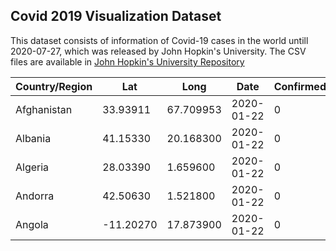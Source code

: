 ## Covid 2019 Visualization Dataset

This dataset consists of information of Covid-19 cases in the world untill 2020-07-27, which was released by John Hopkin's University. The CSV files are available in [John Hopkin's University Repository](https://github.com/CSSEGISandData/COVID-19)

|Country/Region	|Lat	|Long	|Date	|Confirmed	|Deaths	|Recovered	|Active	|WHO Region|
|---|---|---|---|---|---|---|---|---|
|Afghanistan	|33.93911	|67.709953	|2020-01-22	|0	|0	|0	|0	|Eastern Mediterranean|
|Albania	|41.15330	|20.168300	|2020-01-22	|0	|0	|0	|0	|Europe|
|Algeria	|28.03390	|1.659600	|2020-01-22	|0	|0	|0	|0	|Africa|
|Andorra	|42.50630	|1.521800	|2020-01-22	|0	|0	|0	|0	|Europe|
|Angola	|-11.20270	|17.873900	|2020-01-22	|0	|0	|0	|0	|Africa|
